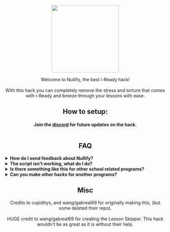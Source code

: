 </p>
<p align="center">
<img width="212" height="212" src="https://res.cloudinary.com/dodofguiy/image/upload/v1671071889/icon_f6pwnj.png">
</p>

<p align="center">
Welcome to Nullify, the best i-Ready hack!<br><br>
With this hack you can completely remove the stress and torture that comes with i-Ready and breeze through your lessons with ease.</p>

<h2 align="center">How to setup:</h2>
<h4 align="center">Join the <a href="https://discord.gg/zj3vFaDwac">discord</a> for future updates on the hack.<br><br>

<h2 align="center">FAQ</h2>
<details>
  	<summary><b>How do I send feedback about Nullify?</b></summary>

  You can make an issue on the Github repository or leave a comment on our Discord server (listed at the top of this page). But please, be sure to check the rest of the FAQ before bringing up an issue.
  </details>

  <details>
  	<summary><b>The script isn't working, what do I do?</b></summary>

  It may be that you have an old version (which is very common), or that you simply followed the wrong steps (i.e not putting a colon after javascript in the bookmarklet or just copied the code wrong. Make sure to check your code!). Always check either of these two options before complaining. Worst case scenario, it might be that the script has been patched, but it's not likely to happen for a while. If so, we will try to fix it as fast as possible so please be patient if ever happens.
  </details>

  <details>
  	<summary><b>Is there something like this for other school related programs?</b></summary>

  You can join the discord and ask for something to be made but your best bet would most likely be to use some of the following:
  <ul>
  	<li>look on github (Savvas Realize)</li>
  	<li>look on github (Deltamath)</li>
  	<li>look on github (Ed-Learning)</li>
  	<li>https://photomath.com/ (Math related)</li>
  </ul>
  </details>

<details>
  <summary><b>Can you make other hacks for another programs?</b></summary>

We could but really our main focus is i-Ready exploits. There is plenty of exploits on GitHub, just check before asking. You can ask & we will keep it as an suggestion.
</details>

<h2 align="center">Misc</h2>

<p align="center">
Credits to cupiditys, and wang/gabreal69 for originally making this, (but some deleted their repo).<br><br>
HUGE credit to wang/gabreal69 for creating the Lesson Skipper. This hack wouldn't be as great as it is without their help.<br><br>

